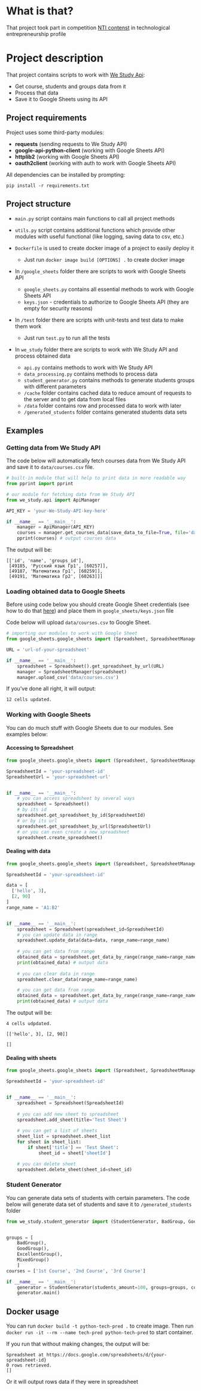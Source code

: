 # What is that?

That project took part in competition [NTI contenst](https://ntcontest.ru/) in technological entrepreneurship profile


# Project description


That project contains scripts to work with [We Study Api](https://help.webinar.ru/ru/articles/3352168-api-%D1%81%D0%BF%D0%B8%D1%81%D0%BE%D0%BA-%D0%BC%D0%B5%D1%82%D0%BE%D0%B4%D0%BE%D0%B2-we-study):

- Get course, students and groups data from it
- Process that data
- Save it to Google Sheets using its API

## Project requirements
Project uses some third-party modules:

- **requests** (sending requests to We Study API)
- **google-api-python-client** (working with Google Sheets API)
- **httplib2** (working with Google Sheets API)
- **oauth2client** (working with auth to work with Google Sheets API)

All dependencies can be installed by prompting:

`pip install -r requirements.txt`

## Project structure

- `main.py` script contains main functions to call all project methods
- `utils.py` script contains additional functions which provide other modules with useful functional 
  (like logging, saving data to csv, etc.)
- `Dockerfile` is used to create docker image of a project to easily deploy it 
  
    - Just run `docker image build [OPTIONS] .` to create docker image

- In `/google_sheets` folder there are scripts to work with Google Sheets API
  
  - `google_sheets.py` contains all essential methods to work with Google Sheets API
  - `keys.json` - credentials to authorize to Google Sheets API (they are empty
     for security reasons)
    

- In `/test` folder there are scripts with unit-tests and test data to make them work
  
  - Just run `test.py` to run all the tests
  

- In `we_study` folder there are scripts to work with We Study API
  and process obtained data
  
  - `api.py` contains methods to work with We Study API
  - `data_processing.py` contains methods to process data
  - `student_generator.py` contains methods to generate students
    groups with different parameters
  - `/cache` folder contains cached data to reduce amount of
    requests to the server and to get data from local files
  - `/data` folder contains row and processed data to work with
    later
  - `/generated_students` folder contains generated students 
  data sets 
  
## Examples
### Getting data from We Study API

The code below will automatically fetch courses data from We
Study API and save it to `data/courses.csv` file.
```python
# built-in module that will help to print data in more readable way
from pprint import pprint 

# our module for fetching data from We Study API
from we_study.api import ApiManager

API_KEY = 'your-We-Study-API-key-here'

if __name__ == '__main__':
    manager = ApiManager(API_KEY)
    courses = manager.get_courses_data(save_data_to_file=True, file='data/courses.csv')
    pprint(courses) # output courses data
```
The output will be:
```
[['id', 'name', 'groups_id'],
 [49185, 'Русский язык Гр1', [60257]],
 [49187, 'Математика Гр1', [60259]],
 [49191, 'Математика Гр2', [60263]]]
```

### Loading obtained data to Google Sheets

Before using code below you should create Google Sheet 
credentials (see how to do that [here](https://developers.google.com/workspace/guides/create-credentials))
 and place them in `google_sheets/keys.json` file

Code below will upload `data/courses.csv` to Google Sheet.

```python
# importing our modules to work with Google Sheet
from google_sheets.google_sheets import (Spreadsheet, SpreadsheetManager)

URL = 'url-of-your-spreadsheet'

if __name__ == '__main__':
    spreadsheet = Spreadsheet().get_spreadsheet_by_url(URL)
    manager = SpreadsheetManager(spreadsheet)
    manager.upload_csv('data/courses.csv')
```
If you've done all right, it will output:
```
12 cells updated.
```
### Working with Google Sheets
You can do much stuff with Google Sheets due to our modules. See
examples below:
#### Accessing to Spreadsheet
```python
from google_sheets.google_sheets import (Spreadsheet, SpreadsheetManager)

SpreadsheetId = 'your-spreadsheet-id'
SpreadsheetUrl = 'your-spreadsheet-url'


if __name__ == '__main__':
    # you can access spreadsheet by several ways
    spreadsheet = Spreadsheet()
    # by its id
    spreadsheet.get_spreadsheet_by_id(SpreadsheetId)
    # or by its url
    spreadsheet.get_spreadsheet_by_url(SpreadsheetUrl)
    # or you can even create a new spreadsheet
    spreadsheet.create_spreadsheet()
```
#### Dealing with data
```python
from google_sheets.google_sheets import (Spreadsheet, SpreadsheetManager)

SpreadsheetId = 'your-spreadsheet-id'

data = [
  ['hello', 3],
  [2, 90]
]
range_name = 'A1:B2'


if __name__ == '__main__':
    spreadsheet = Spreadsheet(spreadsheet_id=SpreadsheetId)
    # you can update data in range
    spreadsheet.update_data(data=data, range_name=range_name)
    
    # you can get data from range
    obtained_data = spreadsheet.get_data_by_range(range_name=range_name)
    print(obtained_data) # output data
    
    # you can clear data in range
    spreadsheet.clear_data(range_name=range_name)

    # you can get data from range
    obtained_data = spreadsheet.get_data_by_range(range_name=range_name)
    print(obtained_data) # output data
```
The output will be:
```
4 cells udpdated.

[['hello', 3], [2, 90]]

[]
```
#### Dealing with sheets 
```python
from google_sheets.google_sheets import (Spreadsheet, SpreadsheetManager)

SpreadsheetId = 'your-spreadsheet-id'


if __name__ == '__main__':
    spreadsheet = Spreadsheet(SpreadsheetId)
    
    # you can add new sheet to spreadsheet
    spreadsheet.add_sheet(title='Test Sheet')
    
    # you can get a list of sheets
    sheet_list = spreadsheet.sheet_list
    for sheet in sheet_list:
        if sheet['title'] == 'Test Sheet':
            sheet_id = sheet['sheetId']

    # you can delete sheet
    spreadsheet.delete_sheet(sheet_id=sheet_id)
```
### Student Generator
You can generate data sets of students with certain parameters. The 
code below will generate data set of students and save it to 
`/generated_students` folder
```python
from we_study.student_generator import (StudentGenerator, BadGroup, GoodGroup, ExcellentGroup, MixedGroup)


groups = [
    BadGroup(),
    GoodGroup(),
    ExcellentGroup(),
    MixedGroup()
    ]
courses = ['1st Course', '2nd Course', '3rd Course']

if __name__ == '__main__':
    generator = StudentGenerator(students_amount=100, groups=groups, courses_name_list=courses)
    generator.main()
```

## Docker usage
You can run `docker build -t python-tech-pred .` to create image. 
Then run `docker run -it --rm --name tech-pred python-tech-pred` to start container.

If you run that without making changes, the output will be:
```
Spreadsheet at https://docs.google.com/spreadsheets/d/{your-spreadsheet-id}
0 rows retrieved.
[]
```
Or it will output rows data if they were in spreadsheet
